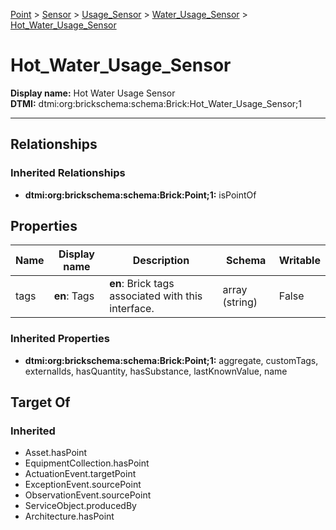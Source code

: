 [Point](../../../Point.md) > [Sensor](../../Sensor.md) > [Usage_Sensor](../Usage_Sensor.md) > [Water_Usage_Sensor](Water_Usage_Sensor.md) > [Hot_Water_Usage_Sensor](#)
# Hot_Water_Usage_Sensor

**Display name:** Hot Water Usage Sensor<br />
**DTMI:** dtmi:org:brickschema:schema:Brick:Hot_Water_Usage_Sensor;1

---
## Relationships
### Inherited Relationships
* **dtmi:org:brickschema:schema:Brick:Point;1:** isPointOf
## Properties
|Name|Display name|Description|Schema|Writable|
|-|-|-|-|-|
|tags|**en**: Tags|**en**: Brick tags associated with this interface.|array (string)|False|
### Inherited Properties
* **dtmi:org:brickschema:schema:Brick:Point;1:** aggregate, customTags, externalIds, hasQuantity, hasSubstance, lastKnownValue, name
## Target Of
### Inherited
* Asset.hasPoint
* EquipmentCollection.hasPoint
* ActuationEvent.targetPoint
* ExceptionEvent.sourcePoint
* ObservationEvent.sourcePoint
* ServiceObject.producedBy
* Architecture.hasPoint
